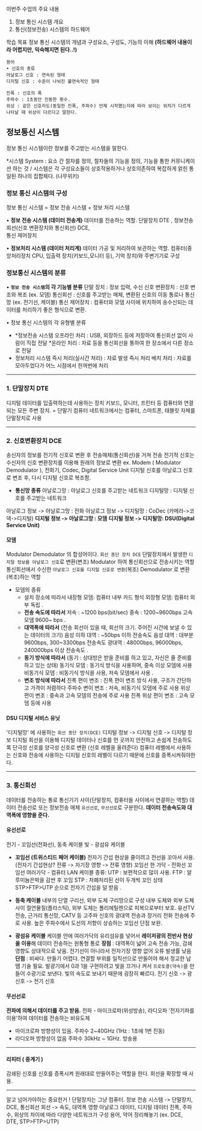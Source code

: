 이번주 수업의 주요 내용
1. 정보 통신 시스템 개요
2. 통신(정보전송) 시스템의 하드웨어 

학습 목표
정보 통신 시스템의 개념과 구성요소, 구성도, 기능의 이해
**(하드웨어 내용이라 어렵지만, 익숙해지면 된다..!)**

```
용어
• 신호의 종류
아날로그 신호 : 연속된 형태
디지털 신호 : 수준이 나눠진 불연속적인 형태

진폭 : 신호의 폭
주파수 : 1초동안 진동한 횟수.
위상 : 같은 신호라도(동일한 진폭, 주파수) 언제 시작했는지에 따라 보이는 위치가 다르게 나타날 때 위상이 다르다고 말한다. 
```

## 정보통신 시스템
정보 통신 시스템이란 정보를 주고받는 시스템을 말한다.

*시스템 System : 요소 간 절차를 정의, 절차들의 기능을 정의, 기능을 통한 커뮤니케이션 하는 것 /
시스템은 각 구성요소들이 상호작용하거나 상호의존하여 복잡하게 얽힌 통일된 하나의 집합체다. 
(나무위키)

### 정보 통신 시스템의 구성
정보 통신 시스템 = 정보 전송 시스템 + 정보 처리 시스템

• **정보 전송 시스템 (데이터 전송계)**
데이터를 전송하는 역할.
단말장치 DTE , 정보전송 회선(신호 변환장치와 통신회선) DCE,  
통신 제어장치

• **정보처리 시스템 (데이터 처리계)**
데이터 가공 및 처리하여 보관하는 역할.
컴퓨터(중앙처리장치 CPU, 입출력 장치(키보드,모니터 등), 기억 장치)와 주변기기로 구성


### 정보통신 시스템의 분류
• **`정보 전송 시스템`의 각 기능별 분류**
단말 장치 : 정보 입력, 수신
신호 변환장치 : 신호 변조와 복조 (ex. 모뎀)
통신회선 : 신호를 주고받는 매체, 변환된 신호의 이동 통로나 통신망 (ex. 전기선, 케이블)
통신 제어장치 : 컴퓨터와 모뎀 사이에 위치하여 송수신되는 데이터를 처리하기 좋은 형식으로 변환.

• 정보 통신 시스템의 각 유형별 분류
- *정보전송 시스템
오프라인 처리 : USB, 외장하드 등에 저장하여 통신회선 없이 사람이 직접 전달
*온라인 처리 : 자료 등을 통신회선을 통하여 한 장소에서 다른 장소로 전달
- 정보처리 시스템
즉시 처리(실시간 처리) : 자료 발생 즉시 처리
배치 처리 : 자료를 모아두었다가 어느 시점에서 한꺼번에 처리

---

### 1. 단말장치 DTE
디지털 데이터를 입출력하는데 사용하는 장치 
키보드, 모니터, 프린터 등 컴퓨터와 연결되는 모든 주변 장치.
= 단말기
컴퓨터 네트워크에서는 컴퓨터, 스마트폰, 태블릿 자체를 단말장치로 사용

---

### 2. 신호변환장치 DCE
송신자의 정보를 전기적 신호로 변환 후 전송매체(통신회선)을 거쳐 전송
전기적 신호는 수신자의 신호 변환장치를 이용해 원래의 정보로 변환
ex. Modem ( Modulator Demodulator ), 전화기, Codec, Digital Service Unit
디지털 신호를 아날로그 신호로 변조 후, 다시 디지털 신호로 복조함.

* **통신망 종류**
아날로그망 : 아날로그 신호를 주고받는 네트워크
디지털망 : 디지털 신호를 주고받는 네트워크

아날로그 정보 -> 아날로그망 : 전화
아날로그 정보 -> 디지털망 : CoDec (카메라->코덱->디지털)
**디지털 정보  -> 아날로그망 : 모뎀**
**디지털 정보 -> 디지털망: DSU(Digital Service Unit)**

#### 모뎀
Modulator Demodulator 의 합성어이다. `회선 종단 장치 DCE`
단말장치에서 발생한 `디지털 정보를 아날로그 신호`로 변환(변조) Modulator 하여 통신회선으로 전송시키는 역할
통신회선에서 수신한 `아날로그 신호를 디지털 신호로 변환`(복조) Demodulator 로 변환(복조)하는 역할

- 모뎀의 종류
    * 설치 장소에 따라서
    내장형 모뎀: 컴퓨터 내부 카드 형식
    외장형 모뎀: 컴퓨터 외부 독립
.    
    * **전송 속도에 따라서**
    저속 : ~1200 bps(bit/sec)
    중속 : 1200~9600bps
    고속 모뎀 9600~ bps
.
    * **대역폭에 따라서**
    (전송 회선이 있을 때, 회선의 크기. 주어진 시간에 보낼 수 있는 데이터의 크기)
    음성 이하 대역 : ~50bps 이하 전송속도
    음성 대역 : 대부분 9600bps, 300~3300bps 전송속도
    광대역 : 48000bps, 96000bps, 240000bps 이상 전송속도
.
    * **동기 방식에 따라서**
    (동기 : 상대방은 받을 준비를 하고 있고, 자신은 줄 준비를 하고 있는 상태)
    동기식 모뎀 : 동기식 방식을 사용하며, 중속 이상 모뎀에 사용
    비동기식 모뎀 : 비동기식 방식을 사용, 저속 모뎀에서 사용
.    
    * **변조 방식에 따라서**
    진폭 편이 변조 : 진폭 편이 변조 방식 사용, 구조가 간단하고 가격이 저렴하다
    주파수 변이 변조 : 저속, 비동기식 모뎀에 주로 사용
    위상 편이 변조 : 중속과 고속 모뎀의 전송에 주로 사용
    진폭 위상 편이 변조 : 고속 모뎀 등에 사용


#### DSU 디지털 서비스 유닛

'디지털망' 에 사용하는 `회선 종단 장치(DCE)`
디지털 정보 -> 디지털 신호 -> 디지털 정보
디지털 회선을 이용해 디지털 데이터나 신호를 먼 곳까지 안전하고 손쉽게 전송하도록  단극성 신호를 양극성 신호로 변환 (신호 레벨을 올려준다)
컴퓨터 레벨에서 사용하는 신호와 전송에 사용하는 디지털 신호의 레벨이 다르기 때문에 신호를 증폭시켜줘야한다. 

---

### 3. 통신회선
데이터를 전송하는 통로
통신기기 사이(단말장치, 컴퓨터들 사이에서 연결하는 역할)
데이터 전송선로 또는 정보전송 매체
`유선선로`, `무선선로`로 구분한다.
**데이터 전송속도와 대역폭에 영향을 준다.**


#### 유선선로
전기 - 꼬임선(전화선), 동축 케이블
빛 - 광섬유 케이블

- **꼬임선 (트위스티드 페어 케이블)**
전자기 간섭 현상을 줄이려고 전선을 꼬아서 사용.
(전자기 간섭현상? 전류 -> 자기장 영향 -> 전류 영향)
꼬임선 한 가닥 - 전화선
꼬임선 여러가닥 - 컴퓨터 LAN 케이블
종류:
UTP : 보편적으로 많이 사용.
FTP : 알루미늄은박을 감싼 후 꼬임
STP : 차폐처리된 선이 두개씩 꼬인 상태
STP>FTP>UTP 순으로 전자기 간섭을 덜 받음
.

- **동축 케이블**
    내부의 단열 구리선, 외부 도체 구리망으로 구성
    내부 도체와 외부 도체 사이 절연물질(플라스틱), 외부 도체는 폴리에틸렌으로 피복으로부터 보호.
    유선TV전송, 근거리 통신망, CATV 등 고주파 신호의 광대역 전송과 장거리 전화 전송에 주로 사용. 높은 주파수에서 도선의 저항이 상승하는 꼬임선 단점 보완.
- **광섬유 케이블**
    케이블 안에 여러가닥의 유리섬유를 넣어서 **레이저광의 전반사 현상을 이용**해 데이터 전송하는 원통형 통로
    **장점** : 대역폭이 넓어 고속 전송 가능, 감쇄 영향도 상대적으로 낮음. 전기선이 아니라서 전자기장 영향 없어 오류 발생률 낮음
    **단점** : 비싸다. 만들기 어렵다. 연결할 부위를 일직선으로 만들어야 해서 정교한 납땜 기술 필요.
    발광기에서 0과 1을 구현하려고 빛을 끄거나 켜서 `프로토콜(약속)`을 만들어 수광기로 보낸다. 빛의 속도로 보내기 때문에 굉장히 빠르다.
    전기 신호 -> 광신호 -> 전기 신호

#### 무선선로
**전파에 의해서 데이터를 주고 받음.**
전파 - 마이크로파(위성방송), 라디오파
'전자기파를 이용'하여 데이터를 전송하는 비유도체
- 마이크로파
방향성이 있음. 주파수 2~40GHz (1Hz : 1초에 1번 진동)
- 라디오파
방향성이 없음 주파수 30kHz ~ 1GHz. 방송용

---
#### 리피터 ( 중계기 )
감쇄된 신호를 신호를 증폭시켜 원래대로 만들어주는 역할을 한다.
회선을 확장할 때 사용.

---

알고 넘어가야하는 중요한거 !
단말장치는 그냥 컴퓨터.
정보 전송 시스템 -> 단말장치, DCE, 통신회선
회선 -> 속도, 대역폭 영향
아날로그 데이터, 디지털 데이터
진폭, 주파수, 위상의 차이에 따라 다양한 네트워크가 구성
용어, 약어 정리해놓기 (ex. DCE, DTE, STP>FTP>UTP)